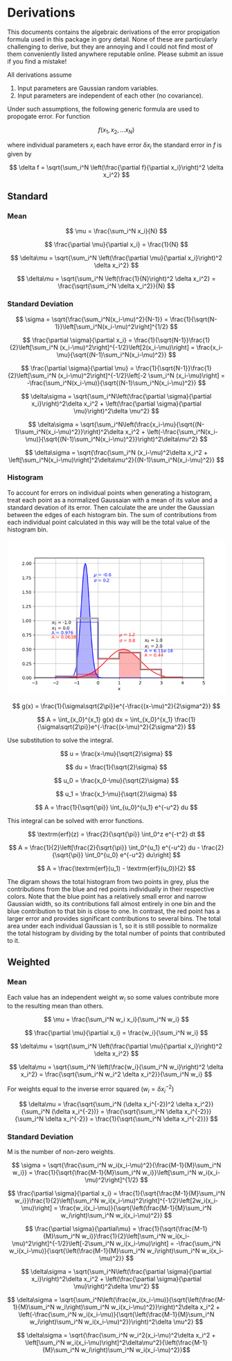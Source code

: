 # Derivations

This documents contains the algebraic derivations of the error propigation formula used in this package in gory detail.  None of these are particularly challenging to derive, but they are annoying and I could not find most of them conveniently listed anywhere reputable online.  Please submit an issue if you find a mistake!

All derivations assume 
1. Input parameters are Gaussian random variables.
2. Input parameters are independent of each other (no covariance).

Under such assumptions, the following generic formula are used to propogate error.  For function 

$$ f(x_1, x_2, ... x_N) $$

where individual parameters $x_i$ each have error $\delta x_i$ the standard error in $f$ is given by

$$ \delta f = \sqrt{\sum_i^N \left(\frac{\partial f}{\partial x_i}\right)^2 \delta x_i^2} $$

## Standard

### Mean

$$ \mu = \frac{\sum_i^N x_i}{N} $$

$$ \frac{\partial \mu}{\partial x_i} = \frac{1}{N} $$

$$ \delta\mu = \sqrt{\sum_i^N \left(\frac{\partial \mu}{\partial x_i}\right)^2 \delta x_i^2} $$

$$ \delta\mu = \sqrt{\sum_i^N \left(\frac{1}{N}\right)^2 \delta x_i^2} = \frac{\sqrt{\sum_i^N \delta x_i^2}}{N} $$

### Standard Deviation

$$ \sigma = \sqrt{\frac{\sum_i^N(x_i-\mu)^2}{N-1}} = \frac{1}{\sqrt{N-1}}\left[\sum_i^N(x_i-\mu)^2\right]^{1/2} $$

$$ \frac{\partial \sigma}{\partial x_i} = \frac{1}{\sqrt{N-1}}\frac{1}{2}\left[\sum_i^N (x_i-\mu)^2\right]^{-1/2}\left[2(x_i-\mu)\right] = \frac{x_i-\mu}{\sqrt{(N-1)\sum_i^N(x_i-\mu)^2}} $$

$$ \frac{\partial \sigma}{\partial \mu} = \frac{1}{\sqrt{N-1}}\frac{1}{2}\left[\sum_i^N (x_i-\mu)^2\right]^{-1/2}\left[-2 \sum_i^N (x_i-\mu)\right] = -\frac{\sum_i^N(x_i-\mu)}{\sqrt{(N-1)\sum_i^N(x_i-\mu)^2}} $$

$$ \delta\sigma = \sqrt{\sum_i^N\left(\frac{\partial \sigma}{\partial x_i}\right)^2\delta x_i^2 + \left(\frac{\partial \sigma}{\partial \mu}\right)^2\delta \mu^2} $$

$$ \delta\sigma = \sqrt{\sum_i^N\left(\frac{x_i-\mu}{\sqrt{(N-1)\sum_i^N(x_i-\mu)^2}}\right)^2\delta x_i^2 + \left(-\frac{\sum_i^N(x_i-\mu)}{\sqrt{(N-1)\sum_i^N(x_i-\mu)^2}}\right)^2\delta\mu^2} $$

$$ \delta\sigma = \sqrt{\frac{\sum_i^N (x_i-\mu)^2\delta x_i^2 + \left[\sum_i^N(x_i-\mu)\right]^2\delta\mu^2}{(N-1)\sum_i^N(x_i-\mu)^2}} $$

### Histogram

To account for errors on individual points when generating a histogram, treat each point as a normalized Gaussaian with a mean of its value and a standard devation of its error.  Then calculate the are under the Gaussian between the edges of each histogram bin.  The sum of contributions from each individual point calculated in this way will be the total value of the histogram bin.

![image](histogram_diagram.png)

$$ g(x) = \frac{1}{\sigma\sqrt{2\pi}}e^{-\frac{(x-\mu)^2}{2\sigma^2}} $$

$$ A = \int_{x_0}^{x_1} g(x) dx = \int_{x_0}^{x_1} \frac{1}{\sigma\sqrt{2\pi}}e^{-\frac{(x-\mu)^2}{2\sigma^2}} $$

Use substitution to solve the integral.

$$ u = \frac{x-\mu}{\sqrt{2}\sigma} $$

$$ du = \frac{1}{\sqrt{2}\sigma} $$

$$ u_0 = \frac{x_0-\mu}{\sqrt{2}\sigma} $$

$$ u_1 = \frac{x_1-\mu}{\sqrt{2}\sigma} $$

$$ A = \frac{1}{\sqrt{\pi}} \int_{u_0}^{u_1} e^{-u^2} du $$

This integral can be solved with error functions.

$$ \textrm{erf}(z) = \frac{2}{\sqrt{\pi}} \int_0^z e^{-t^2} dt $$

$$ A = \frac{1}{2}\left[\frac{2}{\sqrt{\pi}} \int_0^{u_1} e^{-u^2} du - \frac{2}{\sqrt{\pi}} \int_0^{u_0} e^{-u^2} du\right] $$

$$ A = \frac{\textrm{erf}(u_1) - \textrm{erf}(u_0)}{2} $$

The digram shows the total histogram from two points in grey, plus the contributions from the blue and red points individually in their respective colors.  Note that the blue point has a relatively small error and narrow Gaussian width, so its contributions fall almost entirely in one bin and the blue contribution to that bin is close to one.  In contrast, the red point has a larger error and provides significant contributions to several bins.  The total area under each individual Gaussian is 1, so it is still possible to normalize the total histogram by dividing by the total number of points that contributed to it. 


## Weighted

### Mean
Each value has an independent weight $w_i$ so some values contribute more to the resulting mean than others.

$$ \mu = \frac{\sum_i^N w_i x_i}{\sum_i^N w_i} $$

$$ \frac{\partial \mu}{\partial x_i} = \frac{w_i}{\sum_i^N w_i} $$

$$ \delta\mu = \sqrt{\sum_i^N \left(\frac{\partial \mu}{\partial x_i}\right)^2 \delta x_i^2} $$

$$ \delta\mu = \sqrt{\sum_i^N \left(\frac{w_i}{\sum_i^N w_i}\right)^2 \delta x_i^2} = \frac{\sqrt{\sum_i^N w_i^2 \delta x_i^2}}{\sum_i^N w_i} $$

For weights equal to the inverse error squared ($w_i = \delta x_i^{-2}$)

$$ \delta\mu = \frac{\sqrt{\sum_i^N (\delta x_i^{-2})^2 \delta x_i^2}}{\sum_i^N (\delta x_i^{-2})} = \frac{\sqrt{\sum_i^N \delta x_i^{-2}}}{\sum_i^N \delta x_i^{-2}} = \frac{1}{\sqrt{\sum_i^N \delta x_i^{-2}}} $$

### Standard Deviation

M is the number of non-zero weights.

$$ \sigma = \sqrt{\frac{\sum_i^N w_i(x_i-\mu)^2}{\frac{M-1}{M}\sum_i^N w_i}} = \frac{1}{\sqrt{\frac{M-1}{M}\sum_i^N w_i}}\left[\sum_i^N w_i(x_i-\mu)^2\right]^{1/2} $$

$$ \frac{\partial \sigma}{\partial x_i} = \frac{1}{\sqrt{\frac{M-1}{M}\sum_i^N w_i}}\frac{1}{2}\left[\sum_i^N w_i(x_i-\mu)^2\right]^{-1/2}\left[2w_i(x_i-\mu)\right] = \frac{w_i(x_i-\mu)}{\sqrt{\left(\frac{M-1}{M}\sum_i^N w_i\right)\sum_i^N w_i(x_i-\mu)^2}} $$

$$ \frac{\partial \sigma}{\partial\mu} = \frac{1}{\sqrt{\frac{M-1}{M}\sum_i^N w_i}}\frac{1}{2}\left[\sum_i^N w_i(x_i-\mu)^2\right]^{-1/2}\left[-2\sum_i^N w_i(x_i-\mu)\right] = -\frac{\sum_i^N w_i(x_i-\mu)}{\sqrt{\left(\frac{M-1}{M}\sum_i^N w_i\right)\sum_i^N w_i(x_i-\mu)^2}} $$

$$ \delta\sigma = \sqrt{\sum_i^N\left(\frac{\partial \sigma}{\partial x_i}\right)^2\delta x_i^2 + \left(\frac{\partial \sigma}{\partial \mu}\right)^2\delta \mu^2} $$

$$ \delta\sigma = \sqrt{\sum_i^N\left(\frac{w_i(x_i-\mu)}{\sqrt{\left(\frac{M-1}{M}\sum_i^N w_i\right)\sum_i^N w_i(x_i-\mu)^2}}\right)^2\delta x_i^2 + \left(-\frac{\sum_i^N w_i(x_i-\mu)}{\sqrt{\left(\frac{M-1}{M}\sum_i^N w_i\right)\sum_i^N w_i(x_i-\mu)^2}}\right)^2\delta \mu^2} $$

$$ \delta\sigma = \sqrt{\frac{\sum_i^N w_i^2(x_i-\mu)^2\delta x_i^2 + \left[\sum_i^N w_i(x_i-\mu)\right]^2\delta\mu^2}{\left(\frac{M-1}{M}\sum_i^N w_i\right)\sum_i^N w_i(x_i-\mu)^2}}$$

